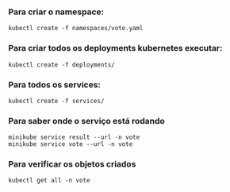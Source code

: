 ### Para criar o namespace:
```
kubectl create -f namespaces/vote.yaml
```

### Para criar todos os deployments kubernetes executar:
```
kubectl create -f deployments/
```

### Para todos os services:
```
kubectl create -f services/
```

### Para saber onde o serviço está rodando
```
minikube service result --url -n vote
minikube service vote --url -n vote
```

### Para verificar os objetos criados 
```
kubectl get all -n vote
```